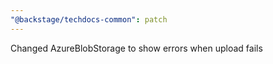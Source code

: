 ```yaml
---
"@backstage/techdocs-common": patch
---
```


Changed AzureBlobStorage to show errors when upload fails
